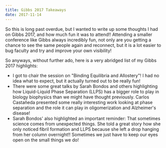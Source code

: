```yaml
---
title: Gibbs 2017 Takeaways
date: 2017-11-14
---
```


So this is long past overdue, but I wanted to write up some thoughts I had on Gibbs 2017, and how much fun it was to attend!! Attending a smaller conference like Gibbs always incredibly fun, not only are you getting a chance to see the same people again and reconnect, but it is a lot easier to bug faculty and try and improve your own visibility!


So anyways, without further ado, here is a very abridged list of my Gibbs 2017 highlights:

- I got to chair the session on "Binding Equilibria and Allostery"! I had no idea what to expect, but it actually turned out to be really fun!
- There were some great talks by Sarah Bondos and others highlighting how Liquid-Liquid Phase Separation (LLPS) has a bigger role to play in biology biophysics than we might have thought previously. Carlos Castañeda presented some really interesting work looking at phase separation and the role it can play in oligomerization and Alzheimer's disease!
- Sarah Bondos' also highlighted an important reminder: That sometimes science comes from unexpected things. She told a great story how she only noticed fibril formation and LLPS because she left a drop hanging from her column overnight!! Sometimes we just have to keep our eyes open on the small things we do!